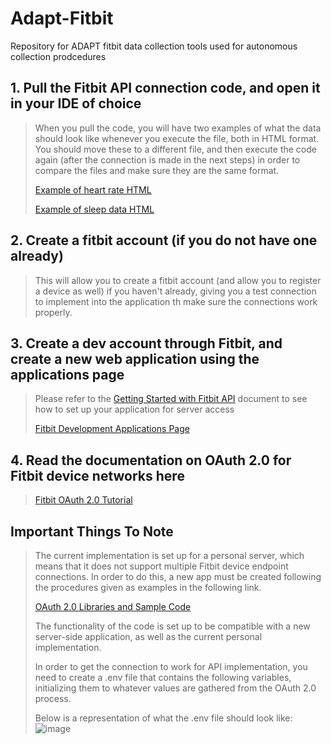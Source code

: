# Adapt-Fitbit
Repository for ADAPT fitbit data collection tools used for autonomous collection prodcedures

## 1. Pull the Fitbit API connection code, and open it in your IDE of choice
> When you pull the code, you will have two examples of what the data should look like whenever you execute the file, both in HTML format. You should move these to a different file, and then execute the code again (after the connection is made in the next steps) in order to compare the files and make sure they are the same format.
>
> [Example of heart rate HTML](https://github.com/JaxonBauer/Adapt-Fitbit/blob/main/heart_rate_data.html)
>
> [Example of sleep data HTML](https://github.com/JaxonBauer/Adapt-Fitbit/blob/main/sleep_data.html)

## 2. Create a fitbit account (if you do not have one already)
> This will allow you to create a fitbit account (and allow you to register a device as well) if you haven't already, giving you a test connection to implement into the application th make sure the connections work properly.

## 3. Create a dev account through Fitbit, and create a new web application using the applications page
> Please refer to the [Getting Started with Fitbit API](https://dev.fitbit.com/build/reference/web-api/) document to see how to set up your application for server access
>
>[Fitbit Development Applications Page](https://dev.fitbit.com/apps)

## 4. Read the documentation on OAuth 2.0 for Fitbit device networks here
> [Fitbit OAuth 2.0 Tutorial](https://dev.fitbit.com/build/reference/web-api/troubleshooting-guide/oauth2-tutorial/)

## Important Things To Note
> The current implementation is set up for a personal server, which means that it does not support multiple Fitbit device endpoint connections. In order to do this, a new app must be created following the procedures given as examples in the following link.
>
> [OAuth 2.0 Libraries and Sample Code](https://dev.fitbit.com/build/reference/web-api/developer-guide/libraries-and-sample-code/)
>
> The functionality of the code is set up to be compatible with a new server-side application, as well as the current personal implementation.
>
> In order to get the connection to work for API implementation, you need to create a .env file that contains the following variables, initializing them to whatever values are gathered from the OAuth 2.0 process.
>
> Below is a representation of what the .env file should look like:
![image](https://github.com/JaxonBauer/Adapt-Fitbit/assets/103966964/58c705e7-015e-4d49-91ed-2ac07a9b0ebb)
